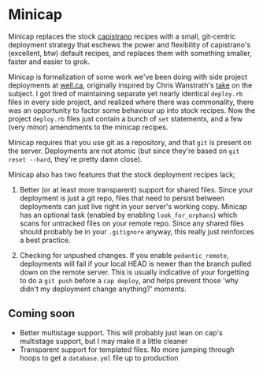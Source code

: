 # Minicap

Minicap replaces the stock [capistrano](http://capify.org) recipes with a small, git-centric deployment strategy that eschews the power and flexibility of capistrano's (excellent, btw) default recipes, and replaces them with something smaller, faster and easier to grok.

Minicap is formalization of some work we've been doing with side project deployments at [well.ca](http://well.ca), originally inspired by Chris Wanstrath's [take](http://github.com/blog/470-deployment-script-spring-cleaning) on the subject. I got tired of maintaining separate yet nearly identical `deploy.rb` files in every side project, and realized where there was commonality, there was an opportunity to factor some behaviour up into stock recipes. Now the project `deploy.rb` files just contain a bunch of `set` statements, and a few (very minor) amendments to the minicap recipes.

Minicap requires that you use git as a repository, and that `git` is present
on the server. Deployments are not atomic (but since they're based on `git reset --hard`, they're pretty damn close). 

Minicap also has two features that the stock deployment recipes lack;

 1. Better (or at least more transparent) support for shared files. Since your deployment is just a git repo, files that need to persist between deployments can just live right in your server's working copy. Minicap has an optional task (enabled by enabling `look_for_orphans`) which scans for untracked files on your remote repo. Since any shared files should probably be in your `.gitignore` anyway, this really just reinforces a best practice. 

 2. Checking for unpushed changes. If you enable `pedantic_remote`, deployments will fail if your local HEAD is newer than the branch pulled down on the remote server. This is usually indicative of your forgetting to do a `git push` before a `cap deploy`, and helps prevent those 'why didn't my deployment change anything?' moments.

## Coming soon

 * Better multistage support. This will probably just lean on cap's multistage support, but I may make it a little cleaner
 * Transparent support for templated files. No more jumping through hoops to get a `database.yml` file up to production